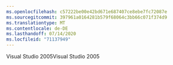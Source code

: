 ```yaml
---
ms.openlocfilehash: c57222be00e42bd671e687407ce8ebe7fc72087e
ms.sourcegitcommit: 397961a0164281b579f68064c3bb66c071f374d9
ms.translationtype: MT
ms.contentlocale: de-DE
ms.lasthandoff: 07/14/2020
ms.locfileid: "71137949"
---
```

<span data-ttu-id="b5c67-101">Visual Studio 2005</span><span class="sxs-lookup"><span data-stu-id="b5c67-101">Visual Studio 2005</span></span>